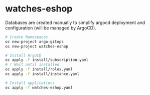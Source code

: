 # watches-eshop

Databases are created manually to simplify argocd deployment and configuration (will be managed by ArgoCD).

```sh
# Create Namespaces
oc new-project argo-gitops
oc new-project watches-eshop

# Install ArgoCD
oc apply -f install/subscription.yaml
# ! Wait until installed
oc apply -f install/roles.yaml
oc apply -f install/instance.yaml

# Install applications
oc apply -f watches-eshop.yaml
```

